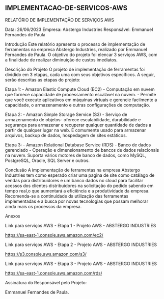 ## IMPLEMENTACAO-DE-SERVICOS-AWS
RELATÓRIO DE IMPLEMENTAÇÃO DE SERVIÇOS AWS

Data: 26/06/2023 Empresa: Abstergo Industries Responsável: Emmanuel Fernandes de Paula

Introdução
Este relatório apresenta o processo de implementação de ferramentas na empresa Abstergo Industries, realizado por Emmanuel Fernandes de Paula. O objetivo do projeto foi elencar 3 serviços AWS, com a finalidade de realizar diminuição de custos imediatos.

Descrição do Projeto
O projeto de implementação de ferramentas foi dividido em 3 etapas, cada uma com seus objetivos específicos. A seguir, serão descritas as etapas do projeto:

Etapa 1: - Amazon Elastic Compute Cloud (EC2) - Computação em nuvem que fornece capacidade de processamento escalável na nuvem. - Permite que você execute aplicativos em máquinas virtuais e gerencie facilmente a capacidade, o armazenamento e outras configurações de computação.

Etapa 2: - Amazon Simple Storage Service (S3) - Serviço de armazenamento de objetos- oferece escalabilidade, durabilidade e segurança para armazenar e recuperar qualquer quantidade de dados a partir de qualquer lugar na web. É comumente usado para armazenar arquivos, backup de dados, hospedagem de sites estáticos.

Etapa 3: - Amazon Relational Database Service (RDS) - Banco de dados gerenciado - Operação e dimensionamento de bancos de dados relacionais na nuvem. Suporta vários motores de banco de dados, como MySQL, PostgreSQL, Oracle, SQL Server e outros.

Conclusão
A implementação de ferramentas na empresa Abstergo Industries tem como esperado criar uma pagina de site como catálago de vendas para distribuidores e um banco dados no cloud para facilitar acessos dos clientes distribuidores na solicitação do pedido sabendo em tempo real,o que aumentará a eficiência e a produtividade da empresa. Recomenda-se a continuidade da utilização das ferramentas implementadas e a busca por novas tecnologias que possam melhorar ainda mais os processos da empresa.

Anexos


Link para serviços AWS - Etapa 1 - Projeto AWS - ABSTERGO INDUSTRIES

https://sa-east-1.console.aws.amazon.com/ec2/

Link para serviços AWS - Etapa 2 - Projeto AWS - ABSTERGO INDUSTRIES

https://s3.console.aws.amazon.com/s3/

Link para serviços AWS - Etapa 3 - Projeto AWS - ABSTERGO INDUSTRIES

https://sa-east-1.console.aws.amazon.com/rds/

Assinatura do Responsável pelo Projeto:

Emmanuel Fernandes de Paula.
